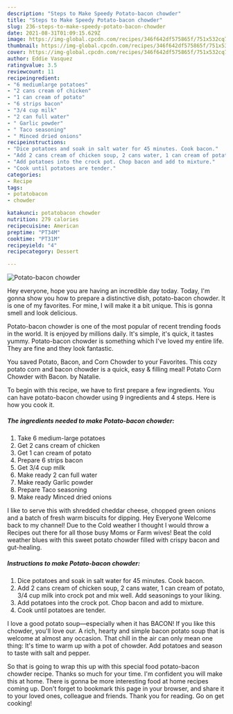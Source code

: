 ```yaml
---
description: "Steps to Make Speedy Potato-bacon chowder"
title: "Steps to Make Speedy Potato-bacon chowder"
slug: 236-steps-to-make-speedy-potato-bacon-chowder
date: 2021-08-31T01:09:15.629Z
image: https://img-global.cpcdn.com/recipes/346f642df575865f/751x532cq70/potato-bacon-chowder-recipe-main-photo.jpg
thumbnail: https://img-global.cpcdn.com/recipes/346f642df575865f/751x532cq70/potato-bacon-chowder-recipe-main-photo.jpg
cover: https://img-global.cpcdn.com/recipes/346f642df575865f/751x532cq70/potato-bacon-chowder-recipe-main-photo.jpg
author: Eddie Vasquez
ratingvalue: 3.5
reviewcount: 11
recipeingredient:
- "6 mediumlarge potatoes"
- "2 cans cream of chicken"
- "1 can cream of potato"
- "6 strips bacon"
- "3/4 cup milk"
- "2 can full water"
- " Garlic powder"
- " Taco seasoning"
- " Minced dried onions"
recipeinstructions:
- "Dice potatoes and soak in salt water for 45 minutes. Cook bacon."
- "Add 2 cans cream of chicken soup, 2 cans water, 1 can cream of potato, 3/4 cup milk into crock pot and mix well. Add seasonings to your liking."
- "Add potatoes into the crock pot. Chop bacon and add to mixture."
- "Cook until potatoes are tender."
categories:
- Recipe
tags:
- potatobacon
- chowder

katakunci: potatobacon chowder 
nutrition: 279 calories
recipecuisine: American
preptime: "PT34M"
cooktime: "PT31M"
recipeyield: "4"
recipecategory: Dessert

---
```



![Potato-bacon chowder](https://img-global.cpcdn.com/recipes/346f642df575865f/751x532cq70/potato-bacon-chowder-recipe-main-photo.jpg)

Hey everyone, hope you are having an incredible day today. Today, I'm gonna show you how to prepare a distinctive dish, potato-bacon chowder. It is one of my favorites. For mine, I will make it a bit unique. This is gonna smell and look delicious.

Potato-bacon chowder is one of the most popular of recent trending foods in the world. It is enjoyed by millions daily. It's simple, it's quick, it tastes yummy. Potato-bacon chowder is something which I've loved my entire life. They are fine and they look fantastic.

You saved Potato, Bacon, and Corn Chowder to your Favorites. This cozy potato corn and bacon chowder is a quick, easy & filling meal! Potato Corn Chowder with Bacon. by Natalie.


To begin with this recipe, we have to first prepare a few ingredients. You can have potato-bacon chowder using 9 ingredients and 4 steps. Here is how you cook it.

<!--inarticleads1-->

##### The ingredients needed to make Potato-bacon chowder:

1. Take 6 medium-large potatoes
1. Get 2 cans cream of chicken
1. Get 1 can cream of potato
1. Prepare 6 strips bacon
1. Get 3/4 cup milk
1. Make ready 2 can full water
1. Make ready  Garlic powder
1. Prepare  Taco seasoning
1. Make ready  Minced dried onions


I like to serve this with shredded cheddar cheese, chopped green onions and a batch of fresh warm biscuits for dipping. Hey Everyone Welcome back to my channel! Due to the Cold weather I thought I would throw a Recipes out there for all those busy Moms or Farm wives! Beat the cold weather blues with this sweet potato chowder filled with crispy bacon and gut-healing. 

<!--inarticleads2-->

##### Instructions to make Potato-bacon chowder:

1. Dice potatoes and soak in salt water for 45 minutes. Cook bacon.
1. Add 2 cans cream of chicken soup, 2 cans water, 1 can cream of potato, 3/4 cup milk into crock pot and mix well. Add seasonings to your liking.
1. Add potatoes into the crock pot. Chop bacon and add to mixture.
1. Cook until potatoes are tender.


I love a good potato soup—especially when it has BACON! If you like this chowder, you&#39;ll love our. A rich, hearty and simple bacon potato soup that is welcome at almost any occasion. That chill in the air can only mean one thing: It&#39;s time to warm up with a pot of chowder. Add potatoes and season to taste with salt and pepper. 

So that is going to wrap this up with this special food potato-bacon chowder recipe. Thanks so much for your time. I'm confident you will make this at home. There is gonna be more interesting food at home recipes coming up. Don't forget to bookmark this page in your browser, and share it to your loved ones, colleague and friends. Thank you for reading. Go on get cooking!
